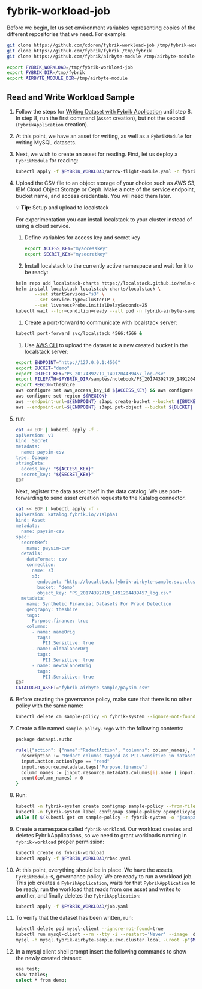 # fybrik-workload-job

Before we begin, let us set environment variables representing copies of the different repositories that we need. For example:
```bash
git clone https://github.com/cdoron/fybrik-workload-job /tmp/fybrik-workload-job
git clone https://github.com/fybrik/fybrik /tmp/fybrik
git clone https://github.com/fybrik/airbyte-module /tmp/airbyte-module

export FYBRIK_WORKLOAD=/tmp/fybrik-workload-job
export FYBRIK_DIR=/tmp/fybrik
export AIRBYTE_MODULE_DIR=/tmp/airbyte-module
```

## Read and Write Workload Sample

1. Follow the steps for [Writing Dataset with Fybrik Application](https://github.com/fybrik/airbyte-module/blob/main/fybrik/README_mysql.md) until step 8. In step 8, run the first command (`Asset` creation), but not the second (`FybrikApplication` creation).

1. At this point, we have an asset for writing, as well as a `FybrikModule` for writing MySQL datasets.

1. Next, we wish to create an asset for reading. First, let us deploy a `FybrikModule` for reading:
   ```bash
   kubectl apply -f $FYBRIK_WORKLOAD/arrow-flight-module.yaml -n fybrik-system
   ```

1. Upload the CSV file to an object storage of your choice such as AWS S3, IBM Cloud Object Storage or Ceph. Make a note of the service endpoint, bucket name, and access credentials. You will need them later.

    :bulb: **Tip:** Setup and upload to localstack

    For experimentation you can install localstack to your cluster instead of using a cloud service.

    1. Define variables for access key and secret key
       ```bash
       export ACCESS_KEY="myaccesskey"
       export SECRET_KEY="mysecretkey"
       ```
    1. Install localstack to the currently active namespace and wait for it to be ready:
      ```bash
      helm repo add localstack-charts https://localstack.github.io/helm-charts
      helm install localstack localstack-charts/localstack \
             --set startServices="s3" \
             --set service.type=ClusterIP \
             --set livenessProbe.initialDelaySeconds=25
      kubectl wait --for=condition=ready --all pod -n fybrik-airbyte-sample --timeout=120s
      ```
    1. Create a port-forward to communicate with localstack server:
      ```bash
      kubectl port-forward svc/localstack 4566:4566 &
      ```
    1. Use [AWS CLI](https://aws.amazon.com/cli/) to upload the dataset to a new created bucket in the localstack server:
      ```bash
      export ENDPOINT="http://127.0.0.1:4566"
      export BUCKET="demo"
      export OBJECT_KEY="PS_20174392719_1491204439457_log.csv"
      export FILEPATH=$FYBRIK_DIR/samples/notebook/PS_20174392719_1491204439457_log.csv
      export REGION=theshire
      aws configure set aws_access_key_id ${ACCESS_KEY} && aws configure set aws_secret_access_key ${SECRET_KEY}
      aws configure set region ${REGION}
      aws --endpoint-url=${ENDPOINT} s3api create-bucket --bucket ${BUCKET} --region ${REGION} --create-bucket-configuration LocationConstraint=${REGION}
      aws --endpoint-url=${ENDPOINT} s3api put-object --bucket ${BUCKET} --key ${OBJECT_KEY} --body ${FILEPATH}
      ```

1. run:
   ```bash
   cat << EOF | kubectl apply -f -
   apiVersion: v1
   kind: Secret
   metadata:
     name: paysim-csv
   type: Opaque
   stringData:
     access_key: "${ACCESS_KEY}"
     secret_key: "${SECRET_KEY}"
   EOF
   ```
   Next, register the data asset itself in the data catalog. We use port-forwarding to send asset creation requests to the Katalog connector.
   ```bash
   cat << EOF | kubectl apply -f -
   apiVersion: katalog.fybrik.io/v1alpha1
   kind: Asset
   metadata:
     name: paysim-csv
   spec:
     secretRef:
       name: paysim-csv
     details:
       dataFormat: csv
       connection:
         name: s3
         s3:
           endpoint: "http://localstack.fybrik-airbyte-sample.svc.cluster.local:4566"
           bucket: "demo"
           object_key: "PS_20174392719_1491204439457_log.csv"
     metadata:
       name: Synthetic Financial Datasets For Fraud Detection
       geography: theshire
       tags:
         Purpose.finance: true
       columns:
         - name: nameOrig
           tags:
             PII.Sensitive: true
         - name: oldbalanceOrg
           tags:
             PII.Sensitive: true
         - name: newbalanceOrig
           tags:
             PII.Sensitive: true
   EOF
   CATALOGED_ASSET="fybrik-airbyte-sample/paysim-csv"
   ```

1. Before creating the governance policy, make sure that there is no other policy with the same name:
   ```bash
   kubectl delete cm sample-policy -n fybrik-system --ignore-not-found=true
   ```

1. Create a file named `sample-policy.rego` with the following contents:
   ```bash
   package dataapi.authz

   rule[{"action": {"name":"RedactAction", "columns": column_names}, "policy": description}] {
     description := "Redact columns tagged as PII.Sensitive in datasets tagged with Purpose.finance = true"
     input.action.actionType == "read"
     input.resource.metadata.tags["Purpose.finance"]
     column_names := [input.resource.metadata.columns[i].name | input.resource.metadata.columns[i].tags["PII.Sensitive"]]
     count(column_names) > 0
   }
   ```

1. Run:
   ```bash
   kubectl -n fybrik-system create configmap sample-policy --from-file=sample-policy.rego
   kubectl -n fybrik-system label configmap sample-policy openpolicyagent.org/policy=rego
   while [[ $(kubectl get cm sample-policy -n fybrik-system -o 'jsonpath={.metadata.annotations.openpolicyagent\.org/policy-status}') != '{"status":"ok"}' ]]; do echo "waiting for policy to be applied" && sleep 5; done
   ```

1. Create a namespace called `fybrik-workload`. Our workload creates and deletes FybrikApplications, so we need to grant workloads running in `fybrik-workload` proper permission:
   ```bash
   kubectl create ns fybrik-workload
   kubectl apply -f $FYBRIK_WORKLOAD/rbac.yaml
   ```

1. At this point, everything should be in place. We have the assets, `FyrbikModule`-s, governance policy. We are ready to run a workload job. This job creates a `FybrikApplication`, waits for that `FybrikApplication` to be ready, run the workload that reads from one asset and writes to another, and finally deletes the `FybrikApplication`:
   ```bash
   kubectl apply -f $FYBRIK_WORKLOAD/job.yaml
   ```

1. To verify that the dataset has been written, run:
   ```bash
   kubectl delete pod mysql-client --ignore-not-found=true
   kubectl run mysql-client --rm --tty -i --restart='Never' --image  docker.io/bitnami/mysql:8.0.32-debian-11-r0 --namespace fybrik-airbyte-sample --env MYSQL_ROOT_PASSWORD=$MYSQL_ROOT_PASSWORD --command -- bash
   mysql -h mysql.fybrik-airbyte-sample.svc.cluster.local -uroot -p"$MYSQL_ROOT_PASSWORD"
   ```

1. In a mysql client shell prompt insert the following commands to show the newly created dataset:
   ```bash
   use test;
   show tables;
   select * from demo;
   ```
